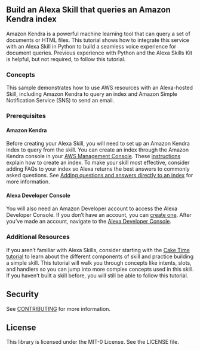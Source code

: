 ## Build an Alexa Skill that queries an Amazon Kendra index

Amazon Kendra is a powerful machine learning tool that can query a set of documents or HTML files. This tutorial shows how to integrate this service with an Alexa Skill in Python to build a seamless voice experience for document queries. Previous experience with Python and the Alexa Skills Kit is helpful, but not required, to follow this tutorial. 

### Concepts

This sample demonstrates how to use AWS resources with an Alexa-hosted Skill, including Amazon Kendra to query an index and Amazon Simple Notification Service (SNS) to send an email. 

### Prerequisites

#### Amazon Kendra 
Before creating your Alexa Skill, you will need to set up an Amazon Kendra index to query from the skill. You can create an index through the Amazon Kendra console in your [AWS Management Console](https://aws.amazon.com/console/). These [instructions](https://docs.aws.amazon.com/kendra/latest/dg/create-index.html) explain how to create an index. To make your skill most effective, consider adding FAQs to your index so Alexa returns the best answers to commonly asked questions. See [Adding questions and answers directly to an index](https://docs.aws.amazon.com/kendra/latest/dg/in-creating-faq.html) for more information.

#### Alexa Developer Console
You will also need an Amazon Developer account to access the Alexa Developer Console. If you don’t have an account, you can [create one](https://www.amazon.com/ap/register?clientContext=131-0331464-9465436&openid.identity=http%3A%2F%2Fspecs.openid.net%2Fauth%2F2.0%2Fidentifier_select&siteState=clientContext%3D142-6935021-1894360%2CsourceUrl%3Dhttps%253A%252F%252Fdeveloper.amazon.com%252Falexa%2Csignature%3Doyixlki7Yxz8bRUtt4vGJ4EugQ8j3D&marketPlaceId=ATVPDKIKX0DER&language=en_US&pageId=amzn_developer_portal&openid.return_to=https%3A%2F%2Fdeveloper.amazon.com%2Falexa&prevRID=HSRBQ1KHA4E5D1PBHPPP&openid.assoc_handle=mas_dev_portal&openid.mode=checkid_setup&prepopulatedLoginId=&failedSignInCount=0&openid.claimed_id=http%3A%2F%2Fspecs.openid.net%2Fauth%2F2.0%2Fidentifier_select&openid.ns=http%3A%2F%2Fspecs.openid.net%2Fauth%2F2.0). After you’ve made an account, navigate to the [Alexa Developer Console](https://developer.amazon.com/alexa/console/ask).

### Additional Resources

If you aren’t familiar with Alexa Skills, consider starting with the [Cake Time tutorial](https://developer.amazon.com/en-US/alexa/alexa-skills-kit/get-deeper/tutorials-code-samples/build-an-engaging-alexa-skill) to learn about the different components of skill and practice building a simple skill. This tutorial will walk you through concepts like intents, slots, and handlers so you can jump into more complex concepts used in this skill. If you haven’t built a skill before, you will still be able to follow this tutorial.

## Security

See [CONTRIBUTING](CONTRIBUTING.md#security-issue-notifications) for more information.

## License

This library is licensed under the MIT-0 License. See the LICENSE file.

